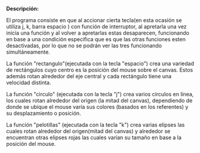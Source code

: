 **Descripción:**

El programa consiste en que al accionar cierta tecla(en esta ocasión se utiliza j, k, barra espacio )
con función de interruptor, al apretarla una vez inicia una función y al volver a apretarlas estas desaparecen, funcionando en base a una condición especifica que es que las otras funciones esten desactivadas, por lo que no se podrán ver las tres funcionando simultáneamente.

La función "rectangulo"(ejecutada con la tecla "espacio") crea una variedad de rectángulos cuyo centro es la posición del mouse sobre el canvas. Estos 
además rotan alrededor del eje central y cada rectángulo  tiene una velocidad distinta.

La función "circulo" (ejecutada con la tecla "j") crea varios círculos en línea, los cuales rotan alrededor del origen (la mitad del canvas), dependiendo de donde se ubique el mouse varía sus colores (basados en los referentes)  y su desplazamiento o posición.

La función "pelotillas" (ejecutada con la tecla "k") crea varias elipses las cuales rotan alrededor del origen(mitad del canvas) y alrededor se encuentran otras elipses rojas las cuales  varían su tamaño  en base a la posición del mouse.



